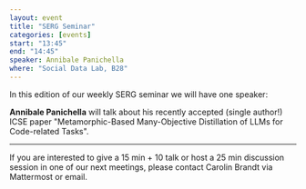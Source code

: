 ```yaml
---
layout: event
title: "SERG Seminar"
categories: [events]
start: "13:45"
end: "14:45"
speaker: Annibale Panichella
where: "Social Data Lab, B28"
---
```


In this edition of our weekly SERG seminar we will have one speaker:

**Annibale Panichella** will talk about his recently accepted (single author!) ICSE paper "Metamorphic-Based Many-Objective Distillation of LLMs for Code-related Tasks".

---
If you are interested to give a 15 min + 10 talk or host a 25 min discussion session in one of our next meetings, please contact Carolin Brandt via Mattermost or email.
